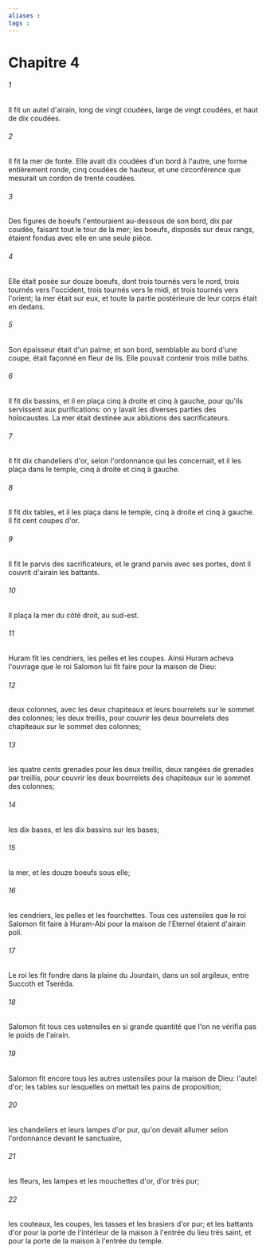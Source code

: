 ```yaml
---
aliases : 
tags : 
---
```


# Chapitre 4

###### 1
Il fit un autel d'airain, long de vingt coudées, large de vingt coudées, et haut de dix coudées.
###### 2
Il fit la mer de fonte. Elle avait dix coudées d'un bord à l'autre, une forme entièrement ronde, cinq coudées de hauteur, et une circonférence que mesurait un cordon de trente coudées.
###### 3
Des figures de boeufs l'entouraient au-dessous de son bord, dix par coudée, faisant tout le tour de la mer; les boeufs, disposés sur deux rangs, étaient fondus avec elle en une seule pièce.
###### 4
Elle était posée sur douze boeufs, dont trois tournés vers le nord, trois tournés vers l'occident, trois tournés vers le midi, et trois tournés vers l'orient; la mer était sur eux, et toute la partie postérieure de leur corps était en dedans.
###### 5
Son épaisseur était d'un palme; et son bord, semblable au bord d'une coupe, était façonné en fleur de lis. Elle pouvait contenir trois mille baths.
###### 6
Il fit dix bassins, et il en plaça cinq à droite et cinq à gauche, pour qu'ils servissent aux purifications: on y lavait les diverses parties des holocaustes. La mer était destinée aux ablutions des sacrificateurs.
###### 7
Il fit dix chandeliers d'or, selon l'ordonnance qui les concernait, et il les plaça dans le temple, cinq à droite et cinq à gauche.
###### 8
Il fit dix tables, et il les plaça dans le temple, cinq à droite et cinq à gauche. Il fit cent coupes d'or.
###### 9
Il fit le parvis des sacrificateurs, et le grand parvis avec ses portes, dont il couvrit d'airain les battants.
###### 10
Il plaça la mer du côté droit, au sud-est.
###### 11
Huram fit les cendriers, les pelles et les coupes. Ainsi Huram acheva l'ouvrage que le roi Salomon lui fit faire pour la maison de Dieu:
###### 12
deux colonnes, avec les deux chapiteaux et leurs bourrelets sur le sommet des colonnes; les deux treillis, pour couvrir les deux bourrelets des chapiteaux sur le sommet des colonnes;
###### 13
les quatre cents grenades pour les deux treillis, deux rangées de grenades par treillis, pour couvrir les deux bourrelets des chapiteaux sur le sommet des colonnes;
###### 14
les dix bases, et les dix bassins sur les bases;
###### 15
la mer, et les douze boeufs sous elle;
###### 16
les cendriers, les pelles et les fourchettes. Tous ces ustensiles que le roi Salomon fit faire à Huram-Abi pour la maison de l'Eternel étaient d'airain poli.
###### 17
Le roi les fit fondre dans la plaine du Jourdain, dans un sol argileux, entre Succoth et Tseréda.
###### 18
Salomon fit tous ces ustensiles en si grande quantité que l'on ne vérifia pas le poids de l'airain.
###### 19
Salomon fit encore tous les autres ustensiles pour la maison de Dieu: l'autel d'or; les tables sur lesquelles on mettait les pains de proposition;
###### 20
les chandeliers et leurs lampes d'or pur, qu'on devait allumer selon l'ordonnance devant le sanctuaire,
###### 21
les fleurs, les lampes et les mouchettes d'or, d'or très pur;
###### 22
les couteaux, les coupes, les tasses et les brasiers d'or pur; et les battants d'or pour la porte de l'intérieur de la maison à l'entrée du lieu très saint, et pour la porte de la maison à l'entrée du temple.
